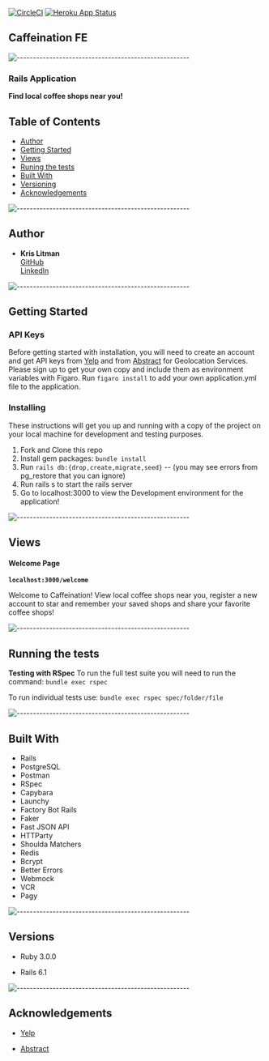 [![CircleCI](https://circleci.com/gh/krislitman/caffeination_fe.svg?style=shield)](https://circleci.com/gh/krislitman/caffeination_fe)
[![Heroku App Status](http://heroku-shields.herokuapp.com/caffeination-rails)](https://caffeination-rails.herokuapp.com/)

## Caffeination FE
![-----------------------------------------------------](https://raw.githubusercontent.com/andreasbm/readme/master/assets/lines/cloudy.png)

### Rails Application

**Find local coffee shops near you!**

## Table of Contents

  - [Author](#author)
  - [Getting Started](#getting-started)
  - [Views](#views)
  - [Runing the tests](#running-the-tests)
  - [Built With](#built-with)
  - [Versioning](#versions)
  - [Acknowledgements](#acknowledgements)

![-----------------------------------------------------](https://raw.githubusercontent.com/andreasbm/readme/master/assets/lines/cloudy.png)
## Author

  - **Kris Litman**<br>
    [GitHub](https://github.com/krislitman)<br>
    [LinkedIn](https://www.linkedin.com/in/kris-litman/)

![-----------------------------------------------------](https://raw.githubusercontent.com/andreasbm/readme/master/assets/lines/cloudy.png)
## Getting Started

### API Keys

Before getting started with installation, you will need to create an account and get API keys from
[Yelp](https://fusion.yelp.com/) and from [Abstract](https://www.abstractapi.com/) for Geolocation Services.
Please sign up to get your own copy and include them as environment variables with Figaro.
Run `figaro install` to add your own application.yml file to the application.

### Installing

These instructions will get you up and running with a copy of the project on
your local machine for development and testing purposes.

1. Fork and Clone this repo
2. Install gem packages: `bundle install`
3. Run `rails db:{drop,create,migrate,seed}` -- (you may see errors from pg_restore that you can ignore)
4. Run rails s to start the rails server
5. Go to localhost:3000 to view the Development environment for the application!

![-----------------------------------------------------](https://raw.githubusercontent.com/andreasbm/readme/master/assets/lines/cloudy.png)
## Views

#### Welcome Page
**`localhost:3000/welcome`**
<p>
  Welcome to Caffeination! View local coffee shops near you, register a new account to star and remember your saved shops and share your favorite coffee shops!
</p>

![-----------------------------------------------------](https://raw.githubusercontent.com/andreasbm/readme/master/assets/lines/cloudy.png)
## Running the tests

**Testing with RSpec**
To run the full test suite you will need to run the command:
`bundle exec rspec`

To run individual tests use:
`bundle exec rspec spec/folder/file`

![-----------------------------------------------------](https://raw.githubusercontent.com/andreasbm/readme/master/assets/lines/cloudy.png)
## Built With

- Rails
- PostgreSQL
- Postman
- RSpec
- Capybara
- Launchy
- Factory Bot Rails
- Faker
- Fast JSON API
- HTTParty
- Shoulda Matchers
- Redis
- Bcrypt
- Better Errors
- Webmock
- VCR
- Pagy

![-----------------------------------------------------](https://raw.githubusercontent.com/andreasbm/readme/master/assets/lines/cloudy.png)
## Versions

- Ruby 3.0.0

- Rails 6.1

![-----------------------------------------------------](https://raw.githubusercontent.com/andreasbm/readme/master/assets/lines/cloudy.png)
## Acknowledgements

- [Yelp](https://www.yelp.com/developers/)

- [Abstract](https://www.abstractapi.com/)
